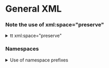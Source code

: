 # General XML

### Note the use of xml:space="preserve"

<details><summary>tt xml:space="preserve"</summary>

This is essential because to represent existing formats well, we MUST preserve spaces in the subtitle.  Hence ALL whitespace inside every div is intended for display.

It is irrelevant for the rest of the file, and hence we state it as an attribute of the tt element, and allow it to apply to the whole file.

examples:

In order to display well, a div cannot contain any space outside of span elements, e.g.:
```
<div xml:id="5" region="R0" begin="01:00:24.240" end="01:00:28.240" style="dp_al_start"><p style="p_font2"><span>two lines</span></p><p style="p_font2"><span>left bottom</span></p></div>
```

The below div will display with all the extra spacing and CRs disturbing the line positions:
```
<div xml:id="5" region="R0" begin="01:00:24.240" end="01:00:28.240" style="dp_al_start">
  <p style="p_font2">
    <span>two lines</span>
  </p>
  <p style="p_font2">
    <span>left bottom</span>
  </p>
</div>
```

Spacing before and after div elements should not compromise presentation.
</details>

### Namespaces
  
<details><summary>Use of namespace prefixes</summary>
    
Namespace prefix processing is a large and unneccessary overhead when using common simple XML parsers.  By enforcing namespace prefixes, and a fixed set of namespaces, we simplify the parsing significantly.
    
</details>
